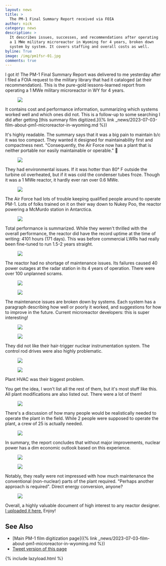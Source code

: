 ```yaml
---
layout: news
title: >
  The PM-1 Final Summary Report received via FOIA
author: nick
category: news
description: >
  It describes issues, successes, and recommendations after operating
  a 1 MWe military microreactor in Wyoming for 4 years, broken down
  system by system. It covers staffing and overall costs as well.
byline: True
image: /img/pm1fsr-01.jpg
comments: true
---
```


<div class="row">
<div class="col-md-8" markdown="1">

I got it! The PM-1 Final Summary Report was delivered to me yesterday after I
filed a FOIA request to the military library that had it cataloged (at their
recommendation). This is the pure-gold lessons-learned report from operating a 1
MWe military microreactor in WY for 4 years.

<figure class="figure">
<a href="/img/pm1/pm1fsr-01.jpg" >
<img src="/img/pm1/pm1fsr-01.jpg" class="img-fluid" />
</a>
</figure>

It contains cost and performance information, summarizing which systems worked
well and which ones did not. This is a follow-up to some searching I did after
getting [this summary film digitized.]({% link _news/2023-07-03-film-about-pm1-microreactor-in-wyoming.md %})

It's highly readable. The summary says that it was a big pain to maintain b/c it
was too compact. They wanted it designed for maintainability first and
compactness next. "Consequently, the Air Force now has a plant that is neither
portable nor easily maintainable or operable." 👀

<figure class="figure">
<a href="/img/pm1/pm1fsr-02.jpg" >
<img src="/img/pm1/pm1fsr-02.jpg" class="img-fluid" />
</a>
</figure>

They had environmental issues. If it was hotter than 80° F outside the turbine
oil overheated, but if it was cold the condenser tubes froze. Though it was a 1
MWe reactor, it hardly ever ran over 0.6 MWe.

<figure class="figure">
<a href="/img/pm1/pm1fsr-03.jpg" >
<img src="/img/pm1/pm1fsr-03.jpg" class="img-fluid" />
</a>
</figure>

The Air Force had lots of trouble keeping qualified people around to operate
PM-1. Lots of folks trained on it on their way down to Nukey Poo, the reactor
powering a McMurdo station in Antarctica.

<figure class="figure">
<a href="/img/pm1/pm1fsr-04.jpg" >
<img src="/img/pm1/pm1fsr-04.jpg" class="img-fluid" />
</a>
</figure>

Total performance is summarized. While they weren't thrilled with the overall
performance, the reactor did have the record uptime at the time of writing: 4101
hours (171 days). This was before commercial LWRs had really been fine-tuned to
run 1.5-2 years straight.

<figure class="figure">
<a href="/img/pm1/pm1fsr-05.jpg" >
<img src="/img/pm1/pm1fsr-05.jpg" class="img-fluid" />
</a>
</figure>

The reactor had no shortage of maintenance issues. Its failures caused 40 power
outages at the radar station in its 4 years of operation. There were over 100
unplanned scrams.

<div class="row">
<div class="col-6">
<figure class="figure">
<a href="/img/pm1/pm1fsr-06.jpg" >
<img src="/img/pm1/pm1fsr-06.jpg" class="img-fluid" />
</a>
</figure>
</div >
<div class="col-6">
<figure class="figure">
<a href="/img/pm1/pm1fsr-07.jpg" >
<img src="/img/pm1/pm1fsr-07.jpg" class="img-fluid" />
</a>
</figure>
</div>
</div>

The maintenance issues are broken down by systems. Each system has a paragraph
describing how well or poorly it worked, and suggestions for how to improve in
the future. Current microreactor developers: this is super interesting!

<div class="row">
<div class="col-6">
<figure class="figure">
<a href="/img/pm1/pm1fsr-08.jpg" >
<img src="/img/pm1/pm1fsr-08.jpg" class="img-fluid" />
</a>
</figure>
</div >
<div class="col-6">
<figure class="figure">
<a href="/img/pm1/pm1fsr-09.jpg" >
<img src="/img/pm1/pm1fsr-09.jpg" class="img-fluid" />
</a>
</figure>
</div>
</div>

They did not like their hair-trigger nuclear instrumentation system. The control
rod drives were also highly problematic.

<div class="row">
<div class="col-6">
<figure class="figure">
<a href="/img/pm1/pm1fsr-10.jpg" >
<img src="/img/pm1/pm1fsr-10.jpg" class="img-fluid" />
</a>
</figure>
</div >
<div class="col-6">
<figure class="figure">
<a href="/img/pm1/pm1fsr-11.jpg" >
<img src="/img/pm1/pm1fsr-11.jpg" class="img-fluid" />
</a>
</figure>
</div>
</div>

Plant HVAC was their biggest problem.

You get the idea, I won't list all the rest of them, but it's most stuff like
this. All plant modifications are also listed out. There were a lot of them!

<figure class="figure">
<a href="/img/pm1/pm1fsr-12.jpg" >
<img src="/img/pm1/pm1fsr-12.jpg" class="img-fluid" />
</a>
</figure>

There's a discussion of how many people would be realistically needed to operate
the plant in the field. While 2 people were supposed to operate the plant, a
crew of 25 is actually needed.

<figure class="figure">
<a href="/img/pm1/pm1fsr-13.jpg" >
<img src="/img/pm1/pm1fsr-13.jpg" class="img-fluid" />
</a>
</figure>

In summary, the report concludes that without major improvements, nuclear power
has a dim economic outlook based on this experience.

<div class="row">
<div class="col-6">
<figure class="figure">
<a href="/img/pm1/pm1fsr-14.jpg" >
<img src="/img/pm1/pm1fsr-14.jpg" class="img-fluid" />
</a>
</figure>
</div >
<div class="col-6">
<figure class="figure">
<a href="/img/pm1/pm1fsr-15.jpg" >
<img src="/img/pm1/pm1fsr-15.jpg" class="img-fluid" />
</a>
</figure>
</div>
</div>

Notably, they really were not impressed with how much maintenance the
conventional (non-nuclear) parts of the plant required. "Perhaps another
approach is required". Direct energy conversion, anyone?

<figure class="figure">
<a href="/img/pm1/pm1fsr-16.jpg" >
<img src="/img/pm1/pm1fsr-16.jpg" class="img-fluid" />
</a>
</figure>

Overall, a highly valuable document of high interest to any reactor designer. [I
uploaded it here.](/assets/PM-1%20Final%20Summary%20Report.pdf) Enjoy!

## See Also

- [Main PM-1 film digitization page]({% link _news/2023-07-03-film-about-pm1-microreactor-in-wyoming.md %})
- [Tweet version of this page](https://twitter.com/whatisnuclear/status/1705078269392109952)

</div></div>

{% include lazyload.html %}
